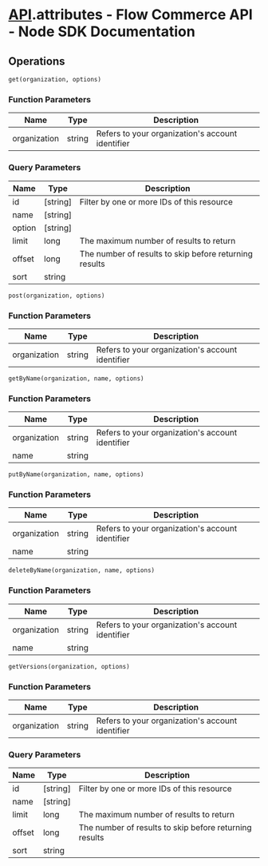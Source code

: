 # [API](README.md).attributes - Flow Commerce API - Node SDK Documentation

## Operations

`get(organization, options)`

### Function Parameters

| Name  | Type | Description |
| ---- | ---- | ---- |
| organization | string | Refers to your organization&#x27;s account identifier |

### Query Parameters

| Name  | Type | Description |
| ---- | ---- | ---- |
| id | [string] | Filter by one or more IDs of this resource |
| name | [string] |  |
| option | [string] |  |
| limit | long | The maximum number of results to return |
| offset | long | The number of results to skip before returning results |
| sort | string |  |

`post(organization, options)`

### Function Parameters

| Name  | Type | Description |
| ---- | ---- | ---- |
| organization | string | Refers to your organization&#x27;s account identifier |


`getByName(organization, name, options)`

### Function Parameters

| Name  | Type | Description |
| ---- | ---- | ---- |
| organization | string | Refers to your organization&#x27;s account identifier |
| name | string |  |


`putByName(organization, name, options)`

### Function Parameters

| Name  | Type | Description |
| ---- | ---- | ---- |
| organization | string | Refers to your organization&#x27;s account identifier |
| name | string |  |


`deleteByName(organization, name, options)`

### Function Parameters

| Name  | Type | Description |
| ---- | ---- | ---- |
| organization | string | Refers to your organization&#x27;s account identifier |
| name | string |  |


`getVersions(organization, options)`

### Function Parameters

| Name  | Type | Description |
| ---- | ---- | ---- |
| organization | string | Refers to your organization&#x27;s account identifier |

### Query Parameters

| Name  | Type | Description |
| ---- | ---- | ---- |
| id | [string] | Filter by one or more IDs of this resource |
| name | [string] |  |
| limit | long | The maximum number of results to return |
| offset | long | The number of results to skip before returning results |
| sort | string |  |

